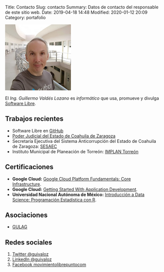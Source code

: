Title: Contacto
Slug: contacto
Summary: Datos de contacto del responsable de este sitio web.
Date: 2019-04-18 14:48
Modified: 2020-01-12 20:09
Category: portafolio


![guivaloz](guivaloz.jpg)

El *Ing. Guillermo Valdés Lozano* es _informático_ que usa, promueve y divulga [Software Libre](http://es.wikipedia.org/wiki/Software_libre).

## Trabajos recientes

- Software Libre en [GitHub](https://github.com/guivaloz)
- [Poder Judicial del Estado de Coahuila de Zaragoza](https://www.pjecz.gob.mx)
- Secretaría Ejecutiva del Sistema Anticorrupción del Estado de Coahuila de Zaragoza: [SESAEC](https://www.seacoahuila.org.mx)
- Instituto Municipal de Planeación de Torreón: [IMPLAN Torreón](https://www.trcimplan.gob.mx)

## Certificaciones

- **Google Cloud:** [Google Cloud Platform Fundamentals: Core Infrastructure](https://www.coursera.org/account/accomplishments/verify/75LY3F5LM57E).
- **Google Cloud:** [Getting Started With Application Development](https://www.coursera.org/account/accomplishments/verify/T24NTA2ZYV5H).
- **Universidad Nacional Autónoma de México:** [Introducción a Data Science: Programación Estadística con R](https://www.coursera.org/account/accomplishments/verify/ZLGM6MAWULPL).

## Asociaciones

- [GULAG](http://www.gulag.org.mx)

## Redes sociales

1. [Twitter @guivaloz](https://twitter.com/guivaloz)
2. [LinkedIn @guivaloz](https://www.linkedin.com/in/guivaloz/)
3. [Facebook movimientolibrepuntocom](https://www.facebook.com/movimientolibrepuntocom)
